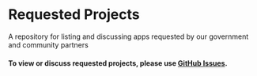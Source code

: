# Requested Projects
A repository for listing and discussing apps requested by our government and community partners

#### To view or discuss requested projects, please use [GitHub Issues](/issues).
